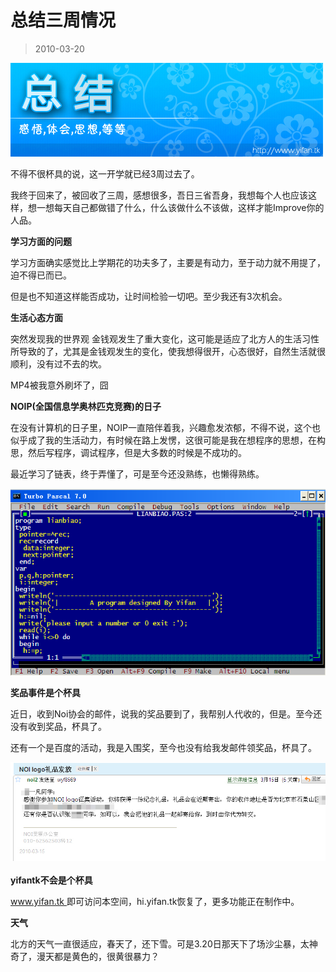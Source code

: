 # 总结三周情况 

> 2010-03-20

<div class="pcs-article-content_ptkaiapt4bxy_baiduscarticle" id="detailArticleContent_ptkaiapt4bxy_baiduscarticle">
 <p>
  <img class="blogimg" small="0" src="images/38e5688d5047a2d64cfa8fee69a86936.jpg"/>
 </p>
 <p>
  不得不很杯具的说，这一开学就已经3周过去了。
 </p>
 <p>
  我终于回来了，被回收了三周，感想很多，吾日三省吾身，我想每个人也应该这样，想一想每天自己都做错了什么，什么该做什么不该做，这样才能Improve你的人品。
 </p>
 <p>
  <strong>
   学习方面的问题
  </strong>
 </p>
 <p>
  学习方面确实感觉比上学期花的功夫多了，主要是有动力，至于动力就不用提了，迫不得已而已。
 </p>
 <p>
  但是也不知道这样能否成功，让时间检验一切吧。至少我还有3次机会。
 </p>
 <p>
  <strong>
   生活心态方面
  </strong>
 </p>
 <p>
  突然发现我的世界观 金钱观发生了重大变化，这可能是适应了北方人的生活习性所导致的了，尤其是金钱观发生的变化，使我想得很开，心态很好，自然生活就很顺利，没有过不去的坎。
 </p>
 <p>
  MP4被我意外刷坏了，囧
 </p>
 <p>
  <strong>
   NOIP(全国信息学奥林匹克竞赛)的日子
  </strong>
 </p>
 <p>
  在没有计算机的日子里，NOIP一直陪伴着我，兴趣愈发浓郁，不得不说，这个也似乎成了我的生活动力，有时候在路上发愣，这很可能是我在想程序的思想，在构思，然后写程序，调试程序，但是大多数的时候是不成功的。
 </p>
 <p>
  最近学习了链表，终于弄懂了，可是至今还没熟练，也懒得熟练。
 </p>
 <p>
  <img class="blogimg" small="0" src="images/b7136210f3d58e47fe5bca0aefc7ea54.jpg"/>
  <br/>
 </p>
 <p>
  <strong>
   奖品事件是个杯具
  </strong>
 </p>
 <p>
  近日，收到Noi协会的邮件，说我的奖品要到了，我帮别人代收的，但是。至今还没有收到奖品，杯具了。
 </p>
 <p>
  还有一个是百度的活动，我是入围奖，至今也没有给我发邮件领奖品，杯具了。
 </p>
 <p>
  <img class="blogimg" small="0" src="images/7b691c0cd2d291d1863d978faf4a83b1.jpg"/>
  <br/>
  <br/>
  <strong>
   yifantk不会是个杯具
  </strong>
 </p>
 <p>
  <a href="http://www.yifan.tk/">
   www.yifan.tk
  </a>
  即可访问本空间，hi.yifan.tk恢复了，更多功能正在制作中。
 </p>
 <p>
  <strong>
   天气
  </strong>
 </p>
 <p>
  北方的天气一直很适应，春天了，还下雪。可是3.20日那天下了场沙尘暴，太神奇了，漫天都是黄色的，很黄很暴力？
 </p>
</div>



